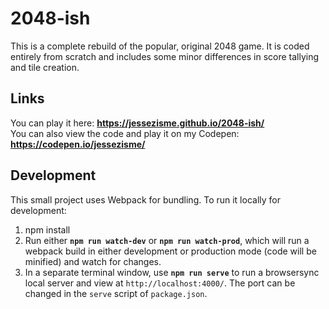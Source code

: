 # 2048-ish

This is a complete rebuild of the popular, original 2048 game. It is coded entirely from scratch and includes some minor differences in score tallying and tile creation.

## Links

You can play it here:
**https://jessezisme.github.io/2048-ish/**
<br>
You can also view the code and play it on my Codepen:
**https://codepen.io/jessezisme/**

## Development

This small project uses Webpack for bundling. To run it locally for development:

1. npm install
2. Run either **`npm run watch-dev`** or **`npm run watch-prod`**, which will run a webpack build in either development or production mode (code will be minified) and watch for changes.
3. In a separate terminal window, use **`npm run serve`** to run a browsersync local server and view at `http://localhost:4000/`. The port can be changed in the `serve` script of `package.json`.
